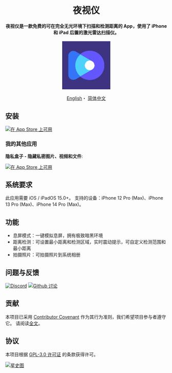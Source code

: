 <h1 align="center">夜视仪</h1>

<h4 align="center">夜视仪是一款免费的可在完全无光环境下扫描和检测距离的 App，使用了 iPhone 和 iPad 后置的激光雷达扫描仪。
</h4>

<p align="center">
<img src="logo.png" width="150"></img>
</p>

<p align="center">
   <a href="README.md">English</a>・
   <a href="README-zh_CN.md">简体中文</a>
</p>

## 安装

[![在 App Store 上可用](http://cl.ly/WouG/Download_on_the_App_Store_Badge_US-UK_135x40.svg)](https://apps.apple.com/cn/app/id1668629667)

### 我的其他应用

**隐私盒子 - 隐藏私密图片、视频和文件**:

[![在 App Store 上可用](http://cl.ly/WouG/Download_on_the_App_Store_Badge_US-UK_135x40.svg)](https://apps.apple.com/cn/app/id1597534147)

## 系统要求

此应用需要 iOS / iPadOS 15.0+。 支持的设备：iPhone 12 Pro (Max)、iPhone 13 Pro (Max)、iPhone 14 Pro (Max)。

## 功能

- 息屏模式：一键模拟息屏，拥有极致暗黑环境
- 距离检测：可设置最小距离和检测区域，实时震动提示，可自定义检测范围和最小距离
- 拍摄照片：可拍摄照片到系统相册

## 问题与反馈

[![Discord](https://img.shields.io/badge/Discord-7289DA?style=for-the-badge&logo=discord&logoColor=white)](https://discord.gg/cpPA9aBaXX)
[![Github 讨论](https://img.shields.io/badge/Github-000000?style=for-the-badge&logo=github&logoColor=white)](https://github.com/luoxuhai/NightVision/discussions )

## 贡献

本项目已采用 [Contributor Covenant](https://www.contributor-covenant.org/) 作为其行为准则，我们希望项目参与者遵守它。 请阅读[全文](CODE_OF_CONDUCT.md)。

## 协议

本项目根据 [GPL-3.0 许可证](https://github.com/luoxuhai/NightVision/blob/master/LICENSE) 的条款获得许可。

[![星史图](https://api.star-history.com/svg?repos=luoxuhai/NightVision&type=Date)](https://star-history.com/#luoxuhai/pcl.js&Date)
